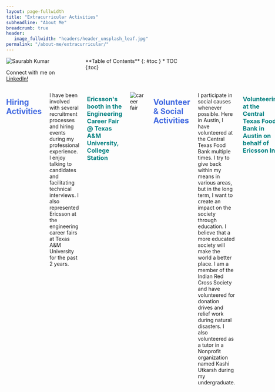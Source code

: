 ```yaml
---
layout: page-fullwidth
title: "Extracurricular Activities"
subheadline: "About Me"
breadcrumb: true
header:
   image_fullwidth: "headers/header_unsplash_leaf.jpg"
permalink: "/about-me/extracurricular/"
---
```


<style>
        h2{
            color:royalblue;
        }
        h3{
            color:teal;
        }
</style>

<div class="row">
<div class="medium-4 medium-push-8 columns" markdown="1">
<div class="border-dotted radius b30">
		<img src="{{ site.urlimg }}profile_pic.jpg" alt="Saurabh Kumar">
		<p class="text-left">
			Connect with me on
			<a href="https://www.linkedin.com/in/isaurabhkumar/">LinkedIn!</a>
		</p>
</div>
<div class="panel radius" markdown="1">
  **Table of Contents**
  {: #toc }
  *  TOC
  {:toc}
</div>
</div><!-- /.medium-4.columns -->

<div class="medium-8 medium-pull-4 columns" markdown="1">

## Hiring Activities
I have been involved with several recruitment processes and hiring events during my professional experience. I enjoy talking to candidates and facilitating technical interviews. I also represented Ericsson at the engineering career fairs at Texas A&M University for the past 2 years. 

### Ericsson's booth in the Engineering Career Fair @ Texas A&M University, College Station
![career fair]({{site.urlimg}}pages\about-me\extracurricular\career-fair.jpeg)

## Volunteer & Social Activities
I participate in social causes whenever possible. Here in Austin, I have volunteered at the Central Texas Food Bank multiple times. I try to give back within my means in various areas, but in the long term, I want to create an impact on the society through education. I believe that a more educated society will make the world a better place. I am a member of the Indian Red Cross Society and have volunteered for donation drives and relief work during natural disasters. I also volunteered as a tutor in a Nonprofit organization named Kashi Utkarsh during my undergraduate.

### Volunteering at the Central Texas Food Bank in Austin on behalf of Ericsson Inc.
![career fair]({{site.urlimg}}pages\about-me\extracurricular\food-bank.jpeg)

## Conferences & Seminars
I really enjoy attending technical conferences & seminars. Its the perfect way to learn and network with like minded professionals. Most recently, I attended the LLVM foundation developers conference in 2019 at San Jose, CA on behalf of Ericsson. It was really motivating to meet some of the most influential compiler developers from all over the world.

<div class="row">
<div class="column" markdown="1">
![llvm badge]({{site.urlimg}}pages\about-me\extracurricular\llvm-conference-badge.jpeg)
</div>
<div class="column" markdown="1">
![llvm conference]({{site.urlimg}}pages\about-me\extracurricular\llvm-conference.jpeg)
</div>
</div>

## Travel
I like to travel and explore new places with my partner during our vacations. We most recently traveled to Colorado and it was beautful. I love to hike and try local cuisines during my trips. One of my hobbies is photography and I take lots of pictures everywhere.
### Dream Lake @ Rocky Mountain National Park, CO
![dream lake]({{site.urlimg}}pages\about-me\extracurricular\dream-lake.jpeg)

